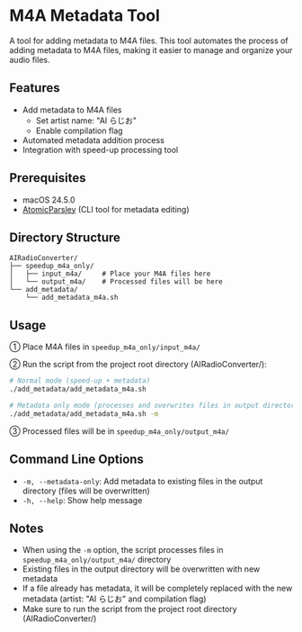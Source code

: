 # M4A Metadata Tool

A tool for adding metadata to M4A files. This tool automates the process of adding metadata to M4A files, making it easier to manage and organize your audio files.

## Features

- Add metadata to M4A files
  - Set artist name: "AI らじお"
  - Enable compilation flag
- Automated metadata addition process
- Integration with speed-up processing tool

## Prerequisites

- macOS 24.5.0
- [AtomicParsley](https://github.com/wez/atomicparsley) (CLI tool for metadata editing)

## Directory Structure

```text
AIRadioConverter/
├── speedup_m4a_only/
│   ├── input_m4a/     # Place your M4A files here
│   └── output_m4a/    # Processed files will be here
└── add_metadata/
    └── add_metadata_m4a.sh
```

## Usage

① Place M4A files in `speedup_m4a_only/input_m4a/`

② Run the script from the project root directory (AIRadioConverter/):

```bash
# Normal mode (speed-up + metadata)
./add_metadata/add_metadata_m4a.sh

# Metadata only mode (processes and overwrites files in output directory)
./add_metadata/add_metadata_m4a.sh -m
```

③ Processed files will be in `speedup_m4a_only/output_m4a/`

## Command Line Options

- `-m, --metadata-only`: Add metadata to existing files in the output directory (files will be overwritten)
- `-h, --help`: Show help message

## Notes

- When using the `-m` option, the script processes files in `speedup_m4a_only/output_m4a/` directory
- Existing files in the output directory will be overwritten with new metadata
- If a file already has metadata, it will be completely replaced with the new metadata (artist: "AI らじお" and compilation flag)
- Make sure to run the script from the project root directory (AIRadioConverter/)
